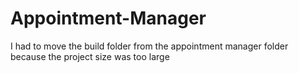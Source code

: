 # Appointment-Manager
I had to move the build folder from the appointment manager folder because the project size was too large

